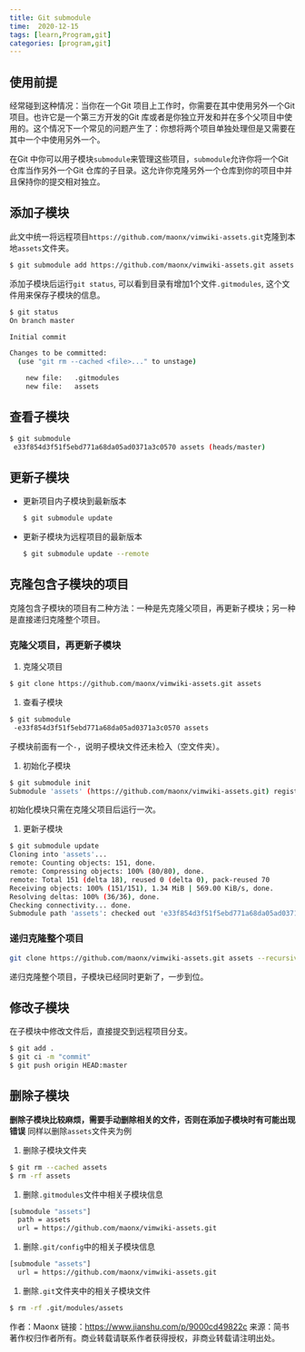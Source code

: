 ```yaml
---
title: Git submodule
time:  2020-12-15
tags: [learn,Program,git]
categories: [program,git]
---
```




## 使用前提

经常碰到这种情况：当你在一个Git 项目上工作时，你需要在其中使用另外一个Git 项目。也许它是一个第三方开发的Git 库或者是你独立开发和并在多个父项目中使用的。这个情况下一个常见的问题产生了：你想将两个项目单独处理但是又需要在其中一个中使用另外一个。

在Git 中你可以用子模块`submodule`来管理这些项目，`submodule`允许你将一个Git 仓库当作另外一个Git 仓库的子目录。这允许你克隆另外一个仓库到你的项目中并且保持你的提交相对独立。

## 添加子模块

此文中统一将远程项目`https://github.com/maonx/vimwiki-assets.git`克隆到本地`assets`文件夹。



```sh
$ git submodule add https://github.com/maonx/vimwiki-assets.git assets
```

添加子模块后运行`git status`, 可以看到目录有增加1个文件`.gitmodules`, 这个文件用来保存子模块的信息。



```sh
$ git status
On branch master

Initial commit

Changes to be committed:
  (use "git rm --cached <file>..." to unstage)

    new file:   .gitmodules
    new file:   assets
```

## 查看子模块



```sh
$ git submodule
 e33f854d3f51f5ebd771a68da05ad0371a3c0570 assets (heads/master)
```

## 更新子模块

- 更新项目内子模块到最新版本

    

    ```sh
    $ git submodule update
    ```

- 更新子模块为远程项目的最新版本

    

    ```sh
    $ git submodule update --remote
    ```

## 克隆包含子模块的项目

克隆包含子模块的项目有二种方法：一种是先克隆父项目，再更新子模块；另一种是直接递归克隆整个项目。

### 克隆父项目，再更新子模块

1. 克隆父项目



```sh
$ git clone https://github.com/maonx/vimwiki-assets.git assets
```

1. 查看子模块



```sh
$ git submodule
 -e33f854d3f51f5ebd771a68da05ad0371a3c0570 assets
```

子模块前面有一个`-`，说明子模块文件还未检入（空文件夹）。

1. 初始化子模块



```sh
$ git submodule init
Submodule 'assets' (https://github.com/maonx/vimwiki-assets.git) registered for path 'assets'
```

初始化模块只需在克隆父项目后运行一次。

1. 更新子模块



```sh
$ git submodule update
Cloning into 'assets'...
remote: Counting objects: 151, done.
remote: Compressing objects: 100% (80/80), done.
remote: Total 151 (delta 18), reused 0 (delta 0), pack-reused 70
Receiving objects: 100% (151/151), 1.34 MiB | 569.00 KiB/s, done.
Resolving deltas: 100% (36/36), done.
Checking connectivity... done.
Submodule path 'assets': checked out 'e33f854d3f51f5ebd771a68da05ad0371a3c0570'
```

### 递归克隆整个项目



```sh
git clone https://github.com/maonx/vimwiki-assets.git assets --recursive 
```

递归克隆整个项目，子模块已经同时更新了，一步到位。

## 修改子模块

在子模块中修改文件后，直接提交到远程项目分支。



```sh
$ git add .
$ git ci -m "commit"
$ git push origin HEAD:master
```

## 删除子模块

**删除子模块比较麻烦，需要手动删除相关的文件，否则在添加子模块时有可能出现错误**
 同样以删除`assets`文件夹为例

1. 删除子模块文件夹



```sh
$ git rm --cached assets
$ rm -rf assets
```

1. 删除`.gitmodules`文件中相关子模块信息



```sh
[submodule "assets"]
  path = assets
  url = https://github.com/maonx/vimwiki-assets.git
```

1. 删除`.git/config`中的相关子模块信息



```sh
[submodule "assets"]
  url = https://github.com/maonx/vimwiki-assets.git
```

1. 删除`.git`文件夹中的相关子模块文件



```sh
$ rm -rf .git/modules/assets
```



作者：Maonx
链接：https://www.jianshu.com/p/9000cd49822c
来源：简书
著作权归作者所有。商业转载请联系作者获得授权，非商业转载请注明出处。